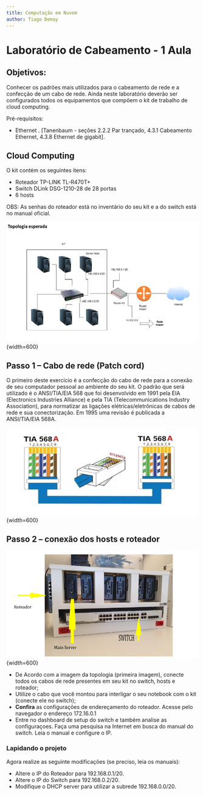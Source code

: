```yaml
---
title: Computação em Nuvem
author: Tiago Demay
---
```


# Laboratório de Cabeamento - 1 Aula


## Objetivos:

Conhecer os padrões mais utilizados para o cabeamento de rede e a confecção de um cabo de rede. Ainda neste laboratório deverão ser configurados todos os equipamentos que compõem o kit de trabalho de cloud computing. 

Pré-requisitos:

* Ethernet . [Tanenbaum - seções 2.2.2 Par trançado, 4.3.1 Cabeamento Ethernet, 4.3.8 Ethernet de gigabit].

## Cloud Computing


O kit contém os seguintes itens:

 * Roteador TP-LINK TL-R470T+
 * Switch DLink DSG-1210-28 de 28 portas
 * 6 hosts

OBS: As senhas do roteador está no inventário do seu kit e a do switch está no manual oficial.


![Imagem-Topologia](../assets/images/topologia.png){width=600}

## Passo 1 – Cabo de rede (Patch cord)

O primeiro deste exercício é a confecção do cabo de rede para a conexão de seu computador pessoal ao ambiente do seu kit. O padrão que será utilizado é o ANSI/TIA/EIA 568 que foi desenvolvido em 1991 pela EIA  (Electronics Industries Alliance) e pela TIA (Telecommunications Industry Association), para normatizar as ligações elétricas/eletrônicas de cabos de rede e sua conectorização. Em 1995 uma revisão é publicada a  ANSI/TIA/EIA 568A.


![Topologia](../assets/images/patch.png){width=600}



## Passo 2 – conexão dos hosts e roteador
  

![](../assets/images/kit_nv.png){width=600}


* De Acordo com a imagem da topologia (primeira imagem), conecte todos os cabos de rede presentes em seu kit no switch, hosts e roteador;
* Utilize o cabo que você montou para interligar o seu notebook com o kit (conecte ele no switch);
* **Confira** as configurações de endereçamento do roteador. Acesse pelo navegador o endereço 172.16.0.1
* Entre no dashboard de setup do switch e também analise as configuraçoes. Faça uma pesquisa na Internet em busca do manual do switch. Leia o manual e configure o IP.

### Lapidando o projeto

Agora realize as seguinte modificações (se preciso, leia os manuais):

  * Altere o IP do Roteador para 192.168.0.1/20.
  * Altere o IP do Switch para 192.168.0.2/20.
  * Modifique o DHCP server para utilizar a subrede 192.168.0.0/20.
